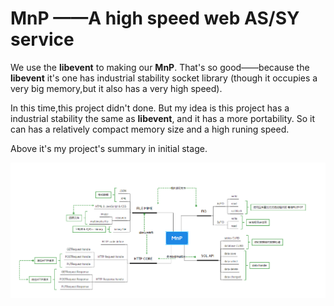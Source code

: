 # MnP ——A high speed web AS/SY service

We use the **libevent** to making our **MnP**. That's so good——because the **libevent** it's one has industrial stability socket library (though it occupies a very big memory,but it also has a very high speed).

In this time,this project didn't done. But my idea is this project has a industrial stability the same as **libevent**, and it has a more portability. So it can has a relatively compact memory size and a high runing speed.

Above it's my project's summary in initial stage.

![a mind about MnP](./doc/MnP.png)